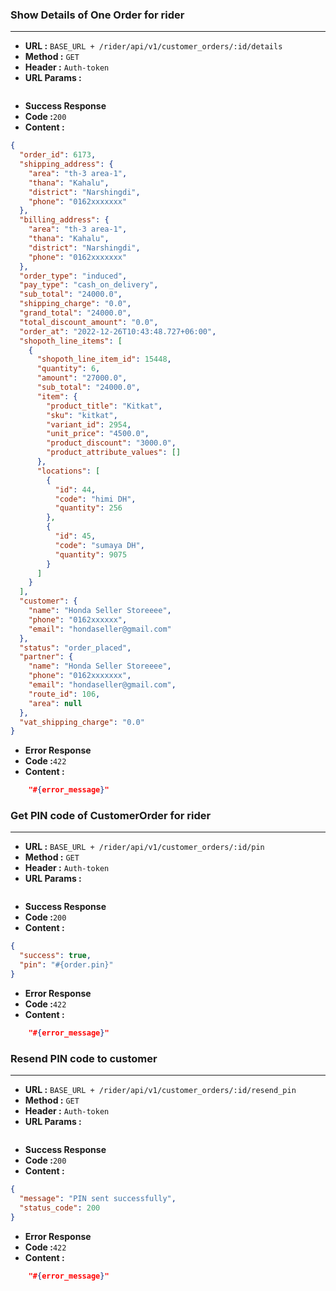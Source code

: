 ### Show Details of One Order for rider
___
* **URL :** `BASE_URL + /rider/api/v1/customer_orders/:id/details`
* **Method :** `GET`
* **Header :** `Auth-token`
* **URL Params :**

```json
```
* **Success Response**
* **Code :**`200`
* **Content :**
```json
{
  "order_id": 6173,
  "shipping_address": {
    "area": "th-3 area-1",
    "thana": "Kahalu",
    "district": "Narshingdi",
    "phone": "0162xxxxxxx"
  },
  "billing_address": {
    "area": "th-3 area-1",
    "thana": "Kahalu",
    "district": "Narshingdi",
    "phone": "0162xxxxxxx"
  },
  "order_type": "induced",
  "pay_type": "cash_on_delivery",
  "sub_total": "24000.0",
  "shipping_charge": "0.0",
  "grand_total": "24000.0",
  "total_discount_amount": "0.0",
  "order_at": "2022-12-26T10:43:48.727+06:00",
  "shopoth_line_items": [
    {
      "shopoth_line_item_id": 15448,
      "quantity": 6,
      "amount": "27000.0",
      "sub_total": "24000.0",
      "item": {
        "product_title": "Kitkat",
        "sku": "kitkat",
        "variant_id": 2954,
        "unit_price": "4500.0",
        "product_discount": "3000.0",
        "product_attribute_values": []
      },
      "locations": [
        {
          "id": 44,
          "code": "himi DH",
          "quantity": 256
        },
        {
          "id": 45,
          "code": "sumaya DH",
          "quantity": 9075
        }
      ]
    }
  ],
  "customer": {
    "name": "Honda Seller Storeeee",
    "phone": "0162xxxxxx",
    "email": "hondaseller@gmail.com"
  },
  "status": "order_placed",
  "partner": {
    "name": "Honda Seller Storeeee",
    "phone": "0162xxxxxxx",
    "email": "hondaseller@gmail.com",
    "route_id": 106,
    "area": null
  },
  "vat_shipping_charge": "0.0"
}
 ```
* **Error Response**
* **Code :**`422`
* **Content :**
```json
    "#{error_message}"
```
### Get PIN code of CustomerOrder for rider
___
* **URL :** `BASE_URL + /rider/api/v1/customer_orders/:id/pin`
* **Method :** `GET`
* **Header :** `Auth-token`
* **URL Params :**

```json
```
* **Success Response**
* **Code :**`200`
* **Content :**
```json
{ 
  "success": true, 
  "pin": "#{order.pin}"
}
 ```
* **Error Response**
* **Code :**`422`
* **Content :**
```json
    "#{error_message}"
```
### Resend PIN code to customer
___
* **URL :** `BASE_URL + /rider/api/v1/customer_orders/:id/resend_pin`
* **Method :** `GET`
* **Header :** `Auth-token`
* **URL Params :**

```json
```
* **Success Response**
* **Code :**`200`
* **Content :**
```json
{
  "message": "PIN sent successfully",
  "status_code": 200
}
 ```
* **Error Response**
* **Code :**`422`
* **Content :**
```json
    "#{error_message}"
```
